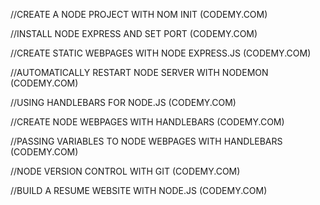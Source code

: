 //CREATE A NODE PROJECT WITH NOM INIT (CODEMY.COM)

//INSTALL NODE EXPRESS AND SET PORT (CODEMY.COM)

//CREATE STATIC WEBPAGES WITH NODE EXPRESS.JS (CODEMY.COM)

//AUTOMATICALLY RESTART NODE SERVER WITH NODEMON (CODEMY.COM)

//USING HANDLEBARS FOR NODE.JS (CODEMY.COM)

//CREATE NODE WEBPAGES WITH HANDLEBARS (CODEMY.COM)

//PASSING VARIABLES TO NODE WEBPAGES WITH HANDLEBARS (CODEMY.COM)

//NODE VERSION CONTROL WITH GIT (CODEMY.COM)

//BUILD A RESUME WEBSITE WITH NODE.JS (CODEMY.COM)